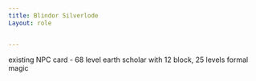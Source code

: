 ```yaml
---
title: Blindor Silverlode
Layout: role


---
```

 existing NPC card - 68 level earth scholar with 12 block, 25 levels formal magic